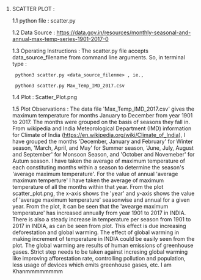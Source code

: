 1. SCATTER PLOT :

	1.1 python file : scatter.py

	1.2 Data Source : https://data.gov.in/resources/monthly-seasonal-and-annual-max-temp-series-1901-2017-0

	1.3 Operating Instructions : The scatter.py file accepts data_source_filename from command line arguments. 
		So, in terminal type : 

		python3 scatter.py <data_source_filenme> , ie.,

		python3 scatter.py Max_Temp_IMD_2017.csv

	1.4 Plot : Scatter_Plot.png

	1.5 Plot Observations : The data file 'Max_Temp_IMD_2017.csv' gives the maximum temperature for months January to December from year 1901 to 2017. The months were grouped on the basis of seasons they fall in. From wikipedia and  India Meteorological Department (IMD)  information for Climate of India (https://en.wikipedia.org/wiki/Climate_of_India), I have grouped the months 'December, January and February' for Winter season, 'March, April, and May' for Summer season, 'June, July, August and September' for Monsoon Season, and 'October and Novemeber' for Autum season. I have taken the average of maximum temperature of each constituting months within a season to determine the season's 'average maximum temperature'. For the value of annual 'average maximum temperture' I have taken the average of maximum temperature of all the months within that year. From the plot scatter_plot.png, the x-axis shows the 'year' and y-axis shows the value of 'average maximum temperature' seasonwise and annual for a given year. From the plot, it can be seen that the 'avearge maximum temperature' has increased annually from year 1901 to 2017 in INDIA. There is also a steady increase in temperature per season from 1901 to 2017 in INDIA, as can be seen from plot. This effect is due increasing deforestation and global warming. The effect of global warming in making increment of temperature in INDIA could be easily seen from the plot. The global warming are results of human emissions of greenhouse gases. Strict step needs to be taken against incresing global warming like improving afforestation rate, controlling pollution and population, less usage of devices which emits greenhouse gases, etc. I am Khanmmmmmmmm

